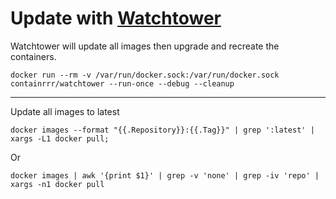# Update with [Watchtower](https://github.com/containrrr/watchtower)
Watchtower will update all images then upgrade and recreate the containers.
```
docker run --rm -v /var/run/docker.sock:/var/run/docker.sock containrrr/watchtower --run-once --debug --cleanup
```
---

Update all images to latest
```
docker images --format "{{.Repository}}:{{.Tag}}" | grep ':latest' | xargs -L1 docker pull;
```
Or
```
docker images | awk '{print $1}' | grep -v 'none' | grep -iv 'repo' | xargs -n1 docker pull
```
